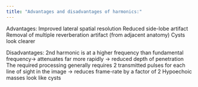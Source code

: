 ```yaml
---
title: "Advantages and disadvantages of harmonics:"
---
```

Advantages: 
Improved lateral spatial resolution
Reduced side-lobe artifact
Removal of multiple reverberation artifact (from adjacent anatomy)
Cysts look clearer

Disadvantages: 
2nd harmonic is at a higher frequency than fundamental frequency&#8594; attenuates far more rapidly &#8594; reduced depth of penetration
The required processing generally requires 2 transmitted pulses for each line of sight in the image &#8594; reduces frame-rate by a factor of 2
Hypoechoic masses look like cysts

